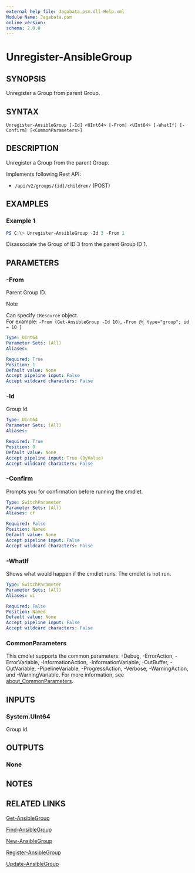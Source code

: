 ```yaml
---
external help file: Jagabata.psm.dll-Help.xml
Module Name: Jagabata.psm
online version:
schema: 2.0.0
---
```


# Unregister-AnsibleGroup

## SYNOPSIS
Unregister a Group from parent Group.

## SYNTAX

```
Unregister-AnsibleGroup [-Id] <UInt64> [-From] <UInt64> [-WhatIf] [-Confirm] [<CommonParameters>]
```

## DESCRIPTION
Unregister a Group from the parent Group.

Implements following Rest API:  
- `/api/v2/groups/{id}/children/` (POST)

## EXAMPLES

### Example 1
```powershell
PS C:\> Unregister-AnsibleGroup -Id 3 -From 1
```

Disassociate the Group of ID 3 from the parent Group ID 1.

## PARAMETERS

### -From
Parent Group ID.

> [!NOTE]  
> Can specify `IResource` object.  
> For example: `-From (Get-AnsibleGroup -Id 10)`, `-From @{ type="group"; id = 10 }`

```yaml
Type: UInt64
Parameter Sets: (All)
Aliases:

Required: True
Position: 1
Default value: None
Accept pipeline input: False
Accept wildcard characters: False
```

### -Id
Group Id.

```yaml
Type: UInt64
Parameter Sets: (All)
Aliases:

Required: True
Position: 0
Default value: None
Accept pipeline input: True (ByValue)
Accept wildcard characters: False
```

### -Confirm
Prompts you for confirmation before running the cmdlet.

```yaml
Type: SwitchParameter
Parameter Sets: (All)
Aliases: cf

Required: False
Position: Named
Default value: None
Accept pipeline input: False
Accept wildcard characters: False
```

### -WhatIf
Shows what would happen if the cmdlet runs.
The cmdlet is not run.

```yaml
Type: SwitchParameter
Parameter Sets: (All)
Aliases: wi

Required: False
Position: Named
Default value: None
Accept pipeline input: False
Accept wildcard characters: False
```

### CommonParameters
This cmdlet supports the common parameters: -Debug, -ErrorAction, -ErrorVariable, -InformationAction, -InformationVariable, -OutBuffer, -OutVariable, -PipelineVariable, -ProgressAction, -Verbose, -WarningAction, and -WarningVariable. For more information, see [about_CommonParameters](http://go.microsoft.com/fwlink/?LinkID=113216).

## INPUTS

### System.UInt64
Group Id.

## OUTPUTS

### None

## NOTES

## RELATED LINKS

[Get-AnsibleGroup](Get-AnsibleGroup.md)

[Find-AnsibleGroup](Find-AnsibleGroup.md)

[New-AnsibleGroup](New-AnsibleGroup.md)

[Register-AnsibleGroup](Register-AnsibleGroup.md)

[Update-AnsibleGroup](Update-AnsibleGroup.md)
